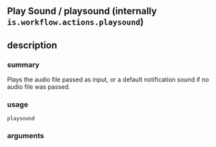 
## Play Sound / playsound (internally `is.workflow.actions.playsound`)



## description
### summary
Plays the audio file passed as input, or a default notification sound if no audio file was passed.


### usage
`playsound `

### arguments

